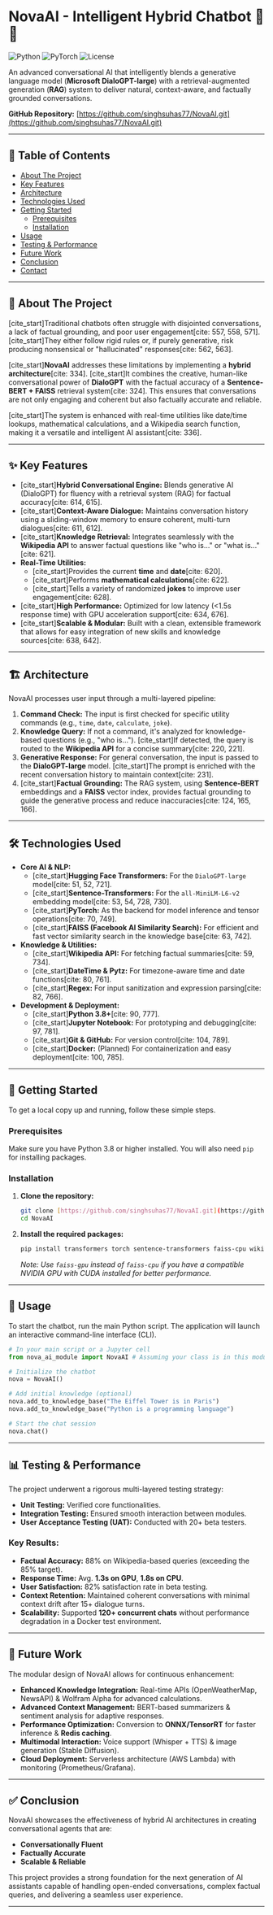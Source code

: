 # NovaAI - Intelligent Hybrid Chatbot 🧠✨

![Python](https://img.shields.io/badge/python-3.8+-blue.svg)
![PyTorch](https://img.shields.io/badge/PyTorch-%23EE4C2C.svg?style=for-the-badge&logo=PyTorch&logoColor=white)
![License](https://img.shields.io/badge/license-MIT-green)

An advanced conversational AI that intelligently blends a generative language model (**Microsoft DialoGPT-large**) with a retrieval-augmented generation (**RAG**) system to deliver natural, context-aware, and factually grounded conversations.

**GitHub Repository:** [https://github.com/singhsuhas77/NovaAI.git](https://github.com/singhsuhas77/NovaAI.git)

---
## 📖 Table of Contents
- [About The Project](#about-the-project)
- [Key Features](#-key-features)
- [Architecture](#-architecture)
- [Technologies Used](#-technologies-used)
- [Getting Started](#-getting-started)
  - [Prerequisites](#prerequisites)
  - [Installation](#installation)
- [Usage](#-usage)
- [Testing & Performance](#-testing--performance)
- [Future Work](#-future-work)
- [Conclusion](#-conclusion)
- [Contact](#-contact)

---
## 📍 About The Project 

[cite_start]Traditional chatbots often struggle with disjointed conversations, a lack of factual grounding, and poor user engagement[cite: 557, 558, 571]. [cite_start]They either follow rigid rules or, if purely generative, risk producing nonsensical or "hallucinated" responses[cite: 562, 563].

[cite_start]**NovaAI** addresses these limitations by implementing a **hybrid architecture**[cite: 334]. [cite_start]It combines the creative, human-like conversational power of **DialoGPT** with the factual accuracy of a **Sentence-BERT + FAISS** retrieval system[cite: 324]. This ensures that conversations are not only engaging and coherent but also factually accurate and reliable.

[cite_start]The system is enhanced with real-time utilities like date/time lookups, mathematical calculations, and a Wikipedia search function, making it a versatile and intelligent AI assistant[cite: 336].

---
## ✨ Key Features

* [cite_start]**Hybrid Conversational Engine:** Blends generative AI (DialoGPT) for fluency with a retrieval system (RAG) for factual accuracy[cite: 614, 615].
* [cite_start]**Context-Aware Dialogue:** Maintains conversation history using a sliding-window memory to ensure coherent, multi-turn dialogues[cite: 611, 612].
* [cite_start]**Knowledge Retrieval:** Integrates seamlessly with the **Wikipedia API** to answer factual questions like "who is..." or "what is..."[cite: 621].
* **Real-Time Utilities:**
    * [cite_start]Provides the current **time** and **date**[cite: 620].
    * [cite_start]Performs **mathematical calculations**[cite: 622].
    * [cite_start]Tells a variety of randomized **jokes** to improve user engagement[cite: 628].
* [cite_start]**High Performance:** Optimized for low latency (<1.5s response time) with GPU acceleration support[cite: 634, 676].
* [cite_start]**Scalable & Modular:** Built with a clean, extensible framework that allows for easy integration of new skills and knowledge sources[cite: 638, 642].

---
## 🏗️ Architecture

NovaAI processes user input through a multi-layered pipeline:
1.  **Command Check:** The input is first checked for specific utility commands (e.g., `time`, `date`, `calculate`, `joke`).
2.  **Knowledge Query:** If not a command, it's analyzed for knowledge-based questions (e.g., "who is..."). [cite_start]If detected, the query is routed to the **Wikipedia API** for a concise summary[cite: 220, 221].
3.  **Generative Response:** For general conversation, the input is passed to the **DialoGPT-large** model. [cite_start]The prompt is enriched with the recent conversation history to maintain context[cite: 231].
4.  [cite_start]**Factual Grounding:** The RAG system, using **Sentence-BERT** embeddings and a **FAISS** vector index, provides factual grounding to guide the generative process and reduce inaccuracies[cite: 124, 165, 166].

---
## 🛠️ Technologies Used

* **Core AI & NLP:**
    * [cite_start]**Hugging Face Transformers:** For the `DialoGPT-large` model[cite: 51, 52, 721].
    * [cite_start]**Sentence-Transformers:** For the `all-MiniLM-L6-v2` embedding model[cite: 53, 54, 728, 730].
    * [cite_start]**PyTorch:** As the backend for model inference and tensor operations[cite: 70, 749].
    * [cite_start]**FAISS (Facebook AI Similarity Search):** For efficient and fast vector similarity search in the knowledge base[cite: 63, 742].
* **Knowledge & Utilities:**
    * [cite_start]**Wikipedia API:** For fetching factual summaries[cite: 59, 734].
    * [cite_start]**DateTime & Pytz:** For timezone-aware time and date functions[cite: 80, 761].
    * [cite_start]**Regex:** For input sanitization and expression parsing[cite: 82, 766].
* **Development & Deployment:**
    * [cite_start]**Python 3.8+**[cite: 90, 777].
    * [cite_start]**Jupyter Notebook:** For prototyping and debugging[cite: 97, 781].
    * [cite_start]**Git & GitHub:** For version control[cite: 104, 789].
    * [cite_start]**Docker:** (Planned) For containerization and easy deployment[cite: 100, 785].

---
## 🚀 Getting Started

To get a local copy up and running, follow these simple steps.

### Prerequisites

Make sure you have Python 3.8 or higher installed. You will also need `pip` for installing packages.

### Installation

1.  **Clone the repository:**
    ```sh
    git clone [https://github.com/singhsuhas77/NovaAI.git](https://github.com/singhsuhas77/NovaAI.git)
    cd NovaAI
    ```

2.  **Install the required packages:**
    ```sh
    pip install transformers torch sentence-transformers faiss-cpu wikipedia datetime pytz
    ```
    *Note: Use `faiss-gpu` instead of `faiss-cpu` if you have a compatible NVIDIA GPU with CUDA installed for better performance.*

---
## 💬 Usage

To start the chatbot, run the main Python script. The application will launch an interactive command-line interface (CLI).

```python
# In your main script or a Jupyter cell
from nova_ai_module import NovaAI # Assuming your class is in this module

# Initialize the chatbot
nova = NovaAI()

# Add initial knowledge (optional)
nova.add_to_knowledge_base("The Eiffel Tower is in Paris")
nova.add_to_knowledge_base("Python is a programming language")

# Start the chat session
nova.chat()

```
---


## 📊 Testing & Performance
The project underwent a rigorous multi-layered testing strategy:


- **Unit Testing:** Verified core functionalities.
- **Integration Testing:** Ensured smooth interaction between modules.
- **User Acceptance Testing (UAT):** Conducted with 20+ beta testers.


### **Key Results:**
- **Factual Accuracy:** 88% on Wikipedia-based queries (exceeding the 85% target).
- **Response Time:** Avg. **1.3s on GPU**, **1.8s on CPU**.
- **User Satisfaction:** 82% satisfaction rate in beta testing.
- **Context Retention:** Maintained coherent conversations with minimal context drift after 15+ dialogue turns.
- **Scalability:** Supported **120+ concurrent chats** without performance degradation in a Docker test environment.


---


## 🔮 Future Work
The modular design of NovaAI allows for continuous enhancement:


- **Enhanced Knowledge Integration:** Real-time APIs (OpenWeatherMap, NewsAPI) & Wolfram Alpha for advanced calculations.
- **Advanced Context Management:** BERT-based summarizers & sentiment analysis for adaptive responses.
- **Performance Optimization:** Conversion to **ONNX/TensorRT** for faster inference & **Redis caching**.
- **Multimodal Interaction:** Voice support (Whisper + TTS) & image generation (Stable Diffusion).
- **Cloud Deployment:** Serverless architecture (AWS Lambda) with monitoring (Prometheus/Grafana).


---


## ✅ Conclusion
NovaAI showcases the effectiveness of hybrid AI architectures in creating conversational agents that are:
- **Conversationally Fluent**
- **Factually Accurate**
- **Scalable & Reliable**


This project provides a strong foundation for the next generation of AI assistants capable of handling open-ended conversations, complex factual queries, and delivering a seamless user experience.


---
